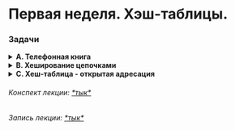 # Первая неделя. Хэш-таблицы.

### Задачи

<details><summary> 
<strong>A. Телефонная книга</strong>
</summary>

## A. Телефонная книга
**Ограничение времени:** 1 секунда
**Ограничение памяти:** 256Mb
**Ввод:** стандартный ввод или `input.txt`
**Вывод:** стандартный вывод или `output.txt`

Цель в данной задаче — реализовать простую телефонную книгу, поддерживающую три следующих типа запросов. С указанными ограничениями данная задача может быть решена с использованием таблицы с прямой адресацией.

- **add number name**: добавить запись с именем `name` и телефонным номером `number`. Если запись с таким телефонным номером уже есть, нужно заменить в ней имя на `name`.
- **del number**: удалить запись с соответствующим телефонным номером. Если такой записи нет, ничего не делать.
- **find number**: найти имя записи с телефонным номером `number`. Если запись с таким номером есть, вывести имя. В противном случае вывести `not found` (без кавычек).

Другими словами, необходимо реализовать структуру данных, эффективно обрабатывающую запросы вида `add number name`, `del number` и `find number`.

### Формат ввода

Первая строка содержит число запросов `n` (1 ≤ n ≤ 10^5). Каждая из следующих `n` строк задаёт запрос в одном из трёх описанных выше форматов.

Телефонные номера содержат не более семи цифр и не содержат ведущих нулей. Имена содержат только буквы латинского алфавита, не являются пустыми строками и имеют длину не больше 15.

Гарантируется, что среди имён не встречается строка `not found`.

### Формат вывода

Для каждого запроса `find` выведите в отдельной строке либо имя, либо `not found`.

### Пример 1

**Ввод**
```
12
add 911 police
add 76213 Mom
add 17239 Bob
find 76213
find 910
find 911
del 910
del 911
find 911
find 76213
add 76213 daddy
find 76213
```

**Вывод**
```
Mom
not found
police
not found
Mom
daddy
```

### Пример 2

**Ввод**
```
8
find 3839442
add 123456 me
add 0 granny
find 0
find 123456
del 0
del 0
find 0
```

**Вывод**
```
not found
granny
me
not found
```

###### *Решение: [\*тык\*](a.cpp)*

</details>

<details><summary> 
<strong>B. Хеширование цепочками</strong>
</summary>

## B. Хеширование цепочками

**Ограничение времени:** 1 секунда
**Ограничение памяти:** 256Mb
**Ввод:** стандартный ввод или `input.txt`
**Вывод:** стандартный вывод или `output.txt`

Хеширование цепочками — один из наиболее популярных методов реализации хеш-таблиц на практике. Ваша цель в данной задаче — реализовать такую схему, используя таблицу с `m` ячейками и полиномиальной хеш-функцией на строках:

\[ h(S) = \left( \sum_{i=0}^{|S|-1} S[i] \cdot x^i \mod p \right) \mod m \]

где:
- \( S[i] \) — ASCII-код \(i\)-го символа строки \( S \),
- \( p = 1000000007 \) — простое число,
- \( x = 263 \).

Ваша программа должна поддерживать следующие типы запросов:
- `add string`: добавить строку `string` в таблицу. Если такая строка уже есть, проигнорировать запрос;
- `del string`: удалить строку `string` из таблицы. Если такой строки нет, проигнорировать запрос;
- `find string`: вывести `yes` или `no` в зависимости от того, есть в таблице строка `string` или нет;
- `check i`: вывести \(i\)-й список (используя пробел в качестве разделителя); если \(i\)-й список пуст, вывести пустую строку.

При добавлении строки в цепочку, строка должна добавляться в начало цепочки.

### Формат ввода

Первая строка — размер хеш-таблицы \( m \). Следующая строка содержит количество запросов \( n \). Каждая из последующих \( n \) строк содержит запрос одного из перечисленных выше четырёх типов (1 ≤ \( n \) ≤ \( 10^5 \); \( n \) ≤ \( m \) ≤ \( 10^5 \)).

Все строки имеют длину от одного до пятнадцати и содержат только буквы латинского алфавита.

### Формат вывода

Для каждого из запросов типа `find` и `check` выведите результат в отдельной строке.

### Пример 1

**Ввод**
```
5
12
add world
add HellO
check 4
find World
find world
del world
check 4
del HellO
add luck
add GooD
check 2
del good
```

**Вывод**
```
HellO world
no
yes
HellO
GooD luck
```

### Пример 2

**Ввод**
```
4
8
add test
add test
find test
del test
find test
find Test
add Test
find Test
```

**Вывод**
```
yes
no
no
yes
```

### Пример 3

**Ввод**
```
3
12
check 0
find help
add help
add del
add add
find add
find del
del del
find del
check 0
check 1
check 2
```

**Вывод**
```
no
yes
yes
no

help
```

### Примечания

**Комментарий к примеру 1:**
ASCII коды букв `w`, `o`, `r`, `l`, `d` равны 119, 111, 114, 108, 100, соответственно. Поэтому:
\[ h(world) = \left(119 + 111 \cdot 263 + 114 \cdot 263^2 + 108 \cdot 263^3 + 100 \cdot 263^4 \mod 1000000007\right) \mod 5 = 4 \]
Оказывается, что \( h(HellO) \) тоже равно четырём. Поскольку новые строки добавляются в начало списка, после второго запроса `add` список содержит строки `HellO` и `world` (именно в таком порядке). Строка `World` не находится, а `world` находится. После удаления строки `world` в цепочке 4 остаётся только строка `HellO`.

**Комментарий к примеру 3:**
Обратите внимание на то, что нужно выводить пустую строку в случае, если соответствующая цепочка пуста. Строки в запросах могут совпадать с названиями запросов.

### Подсказки по реализации:

1. Будьте осторожны с переполнением целого типа. Используйте `long long` в C++ и `long` в Java при необходимости. При вычислении значения многочлена по модулю \( p \) берите результат по модулю \( p \) после каждой арифметической операции.
2. Будьте осторожны с отрицательными числами по модулю \( p \). Во многих языках программирования \((-2) \% 5 \neq 3 \% 5\). Один из способов избежать этого — использовать \( x \leftarrow ((a \% p) + p) \% p \) вместо \( x \leftarrow a \% p \).

###### *Решение: [\*тык\*](b.cpp)*

</details>

<details>
<summary> 
<strong>C. Хеш-таблица - открытая адресация</strong>
</summary>

## C. Хеш-таблица - открытая адресация

**Ограничение времени:** 1 секунда
**Ограничение памяти:** 64.0 Мб
**Ввод:** стандартный ввод или `input.txt`
**Вывод:** стандартный вывод или `output.txt`

Реализуйте хеш-таблицу с открытой адресацией (метод разрешения коллизий двумя указателями).

### Формат ввода

В первой строке вводится число \( N \) — количество запросов.

Далее следуют \( N \) запросов одного из видов:
- `push <строка>`
- `pop <строка>`
- `search <строка>`

### Формат вывода

После ввода команды `search` необходимо вывести `TRUE`, если искомый элемент присутствует, и `FALSE` иначе.

После ввода команды `pop` необходимо вывести `TRUE`, если требуемый элемент удалили, и `FALSE` иначе.

### Пример

**Ввод**
```
40
push ldnsxtg
push smbayt
push liur
push jjn
push vhxllwvcx
search vhxllwvcx
push xc
search smbayt
search c
search oxjhiefu
pop msxobhcg
search liur
push ws
pop srufjcp
pop ldnsxtg
pop wbiekpxj
push xk
pop uyq
search ws
search liur
pop uvstt
push j
pop liur
push wvf
pop xk
push uylo
search xc
push wmgs
pop xsgcwxgi
pop vhxllwvcx
pop nl
push mk
pop wmgs
push pvrofxc
search wxcm
pop djmrq
search cweelsqq
pop brfeokot
search jjn
push ldbfj
```

**Вывод**
```
TRUE
TRUE
FALSE
FALSE
FALSE
TRUE
FALSE
TRUE
FALSE
FALSE
TRUE
TRUE
FALSE
TRUE
TRUE
TRUE
FALSE
TRUE
FALSE
TRUE
FALSE
FALSE
FALSE
FALSE
TRUE
```

### Примечания

Для реализации хеш-таблицы с открытой адресацией можно использовать различные методы, такие как линейное пробирование, квадратичное пробирование или двойное хеширование. В данной задаче рекомендуется использовать двойное хеширование для разрешения коллизий.

Примерный алгоритм:
1. Вычислить основное и дополнительное хеш-значения для строки.
2. Для каждой операции (`push`, `pop`, `search`) использовать эти хеш-значения для определения позиции в таблице, проверяя и/или изменяя ячейки по определённому правилу.

Обратите внимание, что строки в запросах могут содержать до 15 символов и включают только буквы латинского алфавита.

###### *Решение: [\*тык\*](c.cpp)*

</details>

###### *Конспект лекции: [\*тык\*](aads-lecture-1.pdf)*
###### *Запись лекции: [\*тык\*](https://youtu.be/9lZ-WFbJl9M)*